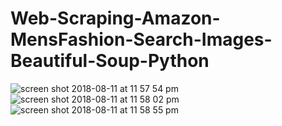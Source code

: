 # Web-Scraping-Amazon-MensFashion-Search-Images-Beautiful-Soup-Python



![screen shot 2018-08-11 at 11 57 54 pm](https://user-images.githubusercontent.com/15246084/43995240-28c40400-9dc8-11e8-9a2f-55de9a7619e2.png)
![screen shot 2018-08-11 at 11 58 02 pm](https://user-images.githubusercontent.com/15246084/43995242-2b359d7a-9dc8-11e8-94f5-40bc1d23d8dc.png)
![screen shot 2018-08-11 at 11 58 55 pm](https://user-images.githubusercontent.com/15246084/43995243-2b792b80-9dc8-11e8-92bf-9033cc55af6b.png)
